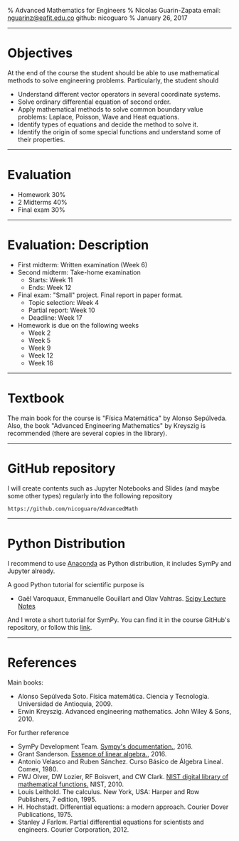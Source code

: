 % Advanced Mathematics for Engineers
% Nicolas Guarin-Zapata
    email: nguarinz@eafit.edu.co
    github: nicoguaro
% January 26, 2017


------------------

# Objectives

At the end of the course the student should be able to use mathematical methods
to solve engineering problems. Particularly, the student should

- Understand different vector operators in several coordinate systems.
- Solve ordinary differential equation of second order.
- Apply mathematical methods to solve common boundary value problems: Laplace,
  Poisson, Wave and Heat equations.
- Identify types of equations and decide the method to solve it.
- Identify the origin of some special functions and understand some of their
  properties.

------------------

# Evaluation

- Homework 30%
- 2 Midterms 40%
- Final exam 30%

------------------

# Evaluation: Description

- First midterm: Written examination (Week 6)
- Second midterm: Take-home examination
    - Starts: Week 11
    - Ends: Week 12
- Final exam: "Small" project. Final report in paper format.
    - Topic selection: Week 4
    - Partial report: Week 10
    - Deadline: Week 17
- Homework is due on the following weeks
    - Week 2
    - Week 5
    - Week 9
    - Week 12
    - Week 16

------------------

# Textbook

The main book for the course is "Física Matemática" by Alonso Sepúlveda. Also,
the book "Advanced Engineering Mathematics" by Kreyszig is recommended (there
are several copies in the library).

------------------

# GitHub repository

I will create contents such as Jupyter Notebooks and Slides (and maybe some
other types) regularly into the following repository

    https://github.com/nicoguaro/AdvancedMath

------------------

# Python Distribution

I recommend to use [Anaconda](https://www.continuum.io/downloads) as Python
distribution, it includes SymPy and Jupyter already.

A good Python tutorial for scientific purpose is

- Gaël Varoquaux, Emmanuelle Gouillart and Olav Vahtras.
  [Scipy Lecture Notes](http://www.scipy-lectures.org/index.html)

And I wrote a short tutorial for SymPy. You can find it in the course GitHub's
repository, or follow this
[link](http://nbviewer.jupyter.org/github/nicoguaro/AdvancedMath/blob/master/Notebooks/SymPy%20in%2010%20minutes.ipynb).

------------------

# References

Main books:

- Alonso Sepúlveda Soto. Física matemática. Ciencia y Tecnología. Universidad
  de Antioquia, 2009.
- Erwin Kreyszig. Advanced engineering mathematics. John Wiley & Sons, 2010.

For further reference

- SymPy Development Team. [Sympy's documentation.](http://docs.sympy.org/latest/index.html), 2016.
- Grant Sanderson. [Essence of linear algebra.](http://www.3blue1brown.com/essence-of-linear-algebra/), 2016.
- Antonio Velasco and Ruben Sánchez. Curso Básico de Álgebra Lineal. Comex, 1980.
- FWJ Olver, DW Lozier, RF Boisvert, and CW Clark. [NIST digital library of mathematical functions.](http://dlmf.nist.gov) NIST, 2010.
- Louis Leithold. The calculus. New York, USA: Harper and Row Publishers, 7 edition, 1995.
- H. Hochstadt. Differential equations: a modern approach. Courier Dover Publications, 1975.
- Stanley J Farlow. Partial differential equations for scientists and engineers. Courier Corporation, 2012.
